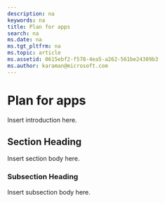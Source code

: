 ```yaml
---
description: na
keywords: na
title: Plan for apps
search: na
ms.date: na
ms.tgt_pltfrm: na
ms.topic: article
ms.assetid: 0615ebf2-f578-4ea5-a262-561be24309b3
ms.author: karaman@microsoft.com
---
```

# Plan for apps
Insert introduction here.

## Section Heading
Insert section body here.

### Subsection Heading
Insert subsection body here.

